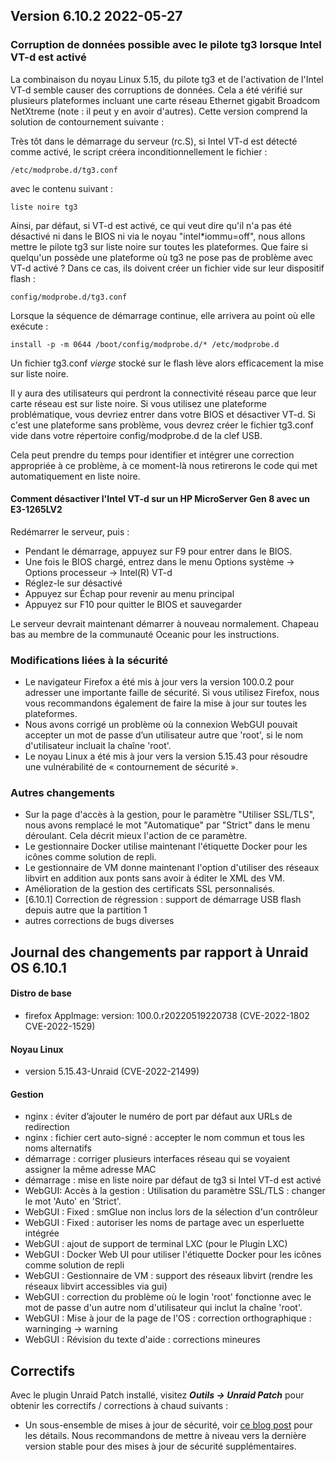 ## Version 6.10.2 2022-05-27

### Corruption de données possible avec le pilote tg3 lorsque Intel VT-d est activé

La combinaison du noyau Linux 5.15, du pilote tg3 et de l'activation de l'Intel VT-d semble causer des corruptions de données. Cela a été vérifié sur plusieurs plateformes incluant une carte réseau Ethernet gigabit Broadcom NetXtreme (note : il peut y en avoir d'autres). Cette version comprend la solution de contournement suivante :

Très tôt dans le démarrage du serveur (rc.S), si Intel VT-d est détecté comme activé, le script créera inconditionnellement le fichier :

`/etc/modprobe.d/tg3.conf`

avec le contenu suivant :

`liste noire tg3`

Ainsi, par défaut, si VT-d est activé, ce qui veut dire qu'il n'a pas été désactivé ni dans le BIOS ni via le noyau "intel\*iommu=off", nous allons mettre le pilote tg3 sur liste noire sur toutes les plateformes. Que faire si quelqu'un possède une plateforme où tg3 ne pose pas de problème avec VT-d activé ? Dans ce cas, ils doivent créer un fichier vide sur leur dispositif flash :

`config/modprobe.d/tg3.conf`

Lorsque la séquence de démarrage continue, elle arrivera au point où elle exécute :

`install -p -m 0644 /boot/config/modprobe.d/* /etc/modprobe.d`

Un fichier tg3.conf _vierge_ stocké sur le flash lève alors efficacement la mise sur liste noire.

Il y aura des utilisateurs qui perdront la connectivité réseau parce que leur carte réseau est sur liste noire. Si vous utilisez une plateforme problématique, vous devriez entrer dans votre BIOS et désactiver VT-d. Si c'est une plateforme sans problème, vous devrez créer le fichier tg3.conf vide dans votre répertoire config/modprobe.d de la clef USB.

Cela peut prendre du temps pour identifier et intégrer une correction appropriée à ce problème, à ce moment-là nous retirerons le code qui met automatiquement en liste noire.

#### Comment désactiver l'Intel VT-d sur un HP MicroServer Gen 8 avec un E3-1265LV2

Redémarrer le serveur, puis :

- Pendant le démarrage, appuyez sur F9 pour entrer dans le BIOS.
- Une fois le BIOS chargé, entrez dans le menu Options système → Options processeur → Intel(R) VT-d
- Réglez-le sur désactivé
- Appuyez sur Échap pour revenir au menu principal
- Appuyez sur F10 pour quitter le BIOS et sauvegarder

Le serveur devrait maintenant démarrer à nouveau normalement. Chapeau bas au membre de la communauté Oceanic pour les
instructions.

### Modifications liées à la sécurité

- Le navigateur Firefox a été mis à jour vers la version 100.0.2 pour
  adresser une importante faille de sécurité. Si vous utilisez Firefox, nous
  vous recommandons également de faire la mise à jour sur toutes les plateformes.
- Nous avons corrigé un problème où la connexion WebGUI pouvait accepter un mot de passe d’un utilisateur autre que 'root', si le nom d'utilisateur incluait la chaîne 'root'.
- Le noyau Linux a été mis à jour vers la version 5.15.43 pour résoudre une vulnérabilité de « contournement de sécurité ».

### Autres changements

- Sur la page d'accès à la gestion, pour le paramètre "Utiliser SSL/TLS", nous avons remplacé le mot "Automatique" par "Strict" dans le menu déroulant. Cela décrit mieux l'action de ce paramètre.
- Le gestionnaire Docker utilise maintenant l'étiquette Docker pour les icônes comme solution de repli.
- Le gestionnaire de VM donne maintenant l'option d'utiliser des réseaux libvirt en addition aux ponts sans avoir à éditer le XML des VM.
- Amélioration de la gestion des certificats SSL personnalisés.
- \[6.10.1] Correction de régression : support de démarrage USB flash depuis autre que la partition 1
- autres corrections de bugs diverses

## Journal des changements par rapport à Unraid OS 6.10.1

#### Distro de base

- firefox AppImage: version: 100.0.r20220519220738 (CVE-2022-1802 CVE-2022-1529)

#### Noyau Linux

- version 5.15.43-Unraid (CVE-2022-21499)

#### Gestion

- nginx : éviter d’ajouter le numéro de port par défaut aux URLs de redirection
- nginx : fichier cert auto-signé : accepter le nom commun et tous les noms alternatifs
- démarrage : corriger plusieurs interfaces réseau qui se voyaient assigner la même adresse MAC
- démarrage : mise en liste noire par défaut de tg3 si Intel VT-d est activé
- WebGUI: Accès à la gestion : Utilisation du paramètre SSL/TLS : changer le mot 'Auto' en 'Strict'.
- WebGUI : Fixed : smGlue non inclus lors de la sélection d'un contrôleur
- WebGUI : Fixed : autoriser les noms de partage avec un esperluette intégrée
- WebGUI : ajout de support de terminal LXC (pour le Plugin LXC)
- WebGUI : Docker Web UI pour utiliser l'étiquette Docker pour les icônes comme solution de repli
- WebGUI : Gestionnaire de VM : support des réseaux libvirt (rendre les réseaux libvirt accessibles via gui)
- WebGUI : correction du problème où le login 'root' fonctionne avec le mot de passe d'un autre nom d'utilisateur qui inclut la chaîne 'root'.
- WebGUI : Mise à jour de la page de l'OS : correction orthographique : warninging → warning
- WebGUI : Révision du texte d'aide : corrections mineures

## Correctifs

Avec le plugin Unraid Patch installé, visitez _**Outils → Unraid Patch**_ pour obtenir les correctifs / corrections à chaud suivants :

- Un sous-ensemble de mises à jour de sécurité, voir [ce blog post](https://unraid.net/blog/cvd) pour les détails. Nous recommandons de mettre à niveau vers la dernière version stable pour des mises à jour de sécurité supplémentaires.
